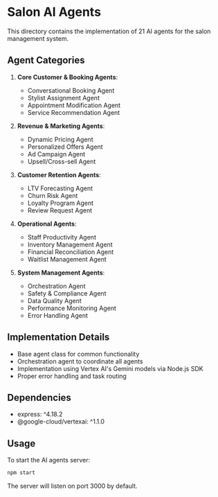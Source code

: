 # Salon AI Agents

This directory contains the implementation of 21 AI agents for the salon management system.

## Agent Categories

1. **Core Customer & Booking Agents**:
   - Conversational Booking Agent
   - Stylist Assignment Agent
   - Appointment Modification Agent
   - Service Recommendation Agent

2. **Revenue & Marketing Agents**:
   - Dynamic Pricing Agent
   - Personalized Offers Agent
   - Ad Campaign Agent
   - Upsell/Cross-sell Agent

3. **Customer Retention Agents**:
   - LTV Forecasting Agent
   - Churn Risk Agent
   - Loyalty Program Agent
   - Review Request Agent

4. **Operational Agents**:
   - Staff Productivity Agent
   - Inventory Management Agent
   - Financial Reconciliation Agent
   - Waitlist Management Agent

5. **System Management Agents**:
   - Orchestration Agent
   - Safety & Compliance Agent
   - Data Quality Agent
   - Performance Monitoring Agent
   - Error Handling Agent

## Implementation Details

- Base agent class for common functionality
- Orchestration agent to coordinate all agents
- Implementation using Vertex AI's Gemini models via Node.js SDK
- Proper error handling and task routing

## Dependencies

- express: ^4.18.2
- @google-cloud/vertexai: ^1.1.0

## Usage

To start the AI agents server:

```bash
npm start
```

The server will listen on port 3000 by default.
